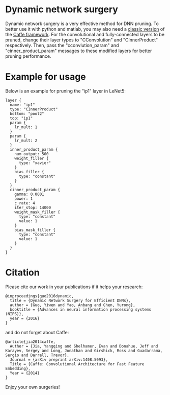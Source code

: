 # Dynamic network surgery

Dynamic network surgery is a very effective method for DNN pruning. To better use it with python and matlab, you may also need a [classic version](https://github.com/BVLC/caffe/tree/0dfc5dac3d8bf17f833e21ae6ce7bc3ea19a03fa) of the [Caffe framework](http://caffe.berkeleyvision.org).
For the convolutional and fully-connected layers to be pruned, change their layer types to "CConvolution" and "CInnerProduct" respectively. Then, pass the "cconvlution_param" and "cinner_product_param" messages to these modified layers for better pruning performance. 

# Example for usage

Below is an example for pruning the "ip1" layer in LeNet5:

    layer {
      name: "ip1"
      type: "CInnerProduct"
      bottom: "pool2"
      top: "ip1"
      param {
        lr_mult: 1
      }
      param {
        lr_mult: 2
      }
      inner_product_param {
        num_output: 500
        weight_filler {
          type: "xavier"
        }
        bias_filler {
          type: "constant"
        }
      }
      cinner_product_param {
        gamma: 0.0001
        power: 1
        c_rate: 4
        iter_stop: 14000  
        weight_mask_filler {
          type: "constant"
          value: 1
        }
        bias_mask_filler {
          type: "constant"
          value: 1
        }        
      }   
    }

# Citation

Please cite our work in your publications if it helps your research:

    @inproceedings{guo2016dynamic,		
      title = {Dynamic Network Surgery for Efficient DNNs},
      author = {Guo, Yiwen and Yao, Anbang and Chen, Yurong},
      booktitle = {Advances in neural information processing systems (NIPS)},
      year = {2016}
    } 
		
and	do not forget about Caffe:	

    @article{jia2014caffe,
      Author = {Jia, Yangqing and Shelhamer, Evan and Donahue, Jeff and Karayev, Sergey and Long, Jonathan and Girshick, Ross and Guadarrama, Sergio and Darrell, Trevor},
      Journal = {arXiv preprint arXiv:1408.5093},
      Title = {Caffe: Convolutional Architecture for Fast Feature Embedding},
      Year = {2014}
    }

Enjoy your own surgeries!
